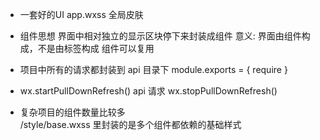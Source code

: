 - 一套好的UI
  app.wxss 全局皮肤

- 组件思想
  界面中相对独立的显示区块停下来封装成组件
  意义: 界面由组件构成，不是由标签构成
  组件可以复用

- 项目中所有的请求都封装到 api 目录下
  module.exports = {
    require
  }

- wx.startPullDownRefresh()
  api 请求
  wx.stopPullDownRefresh()

- 复杂项目的组件数量比较多   
  /style/base.wxss  里封装的是多个组件都依赖的基础样式
    